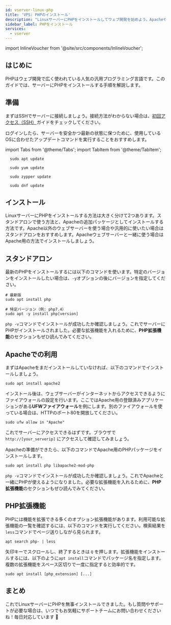 ```yaml
---
id: vserver-linux-php
title: 'VPS: PHPのインストール'
description: "LinuxサーバーにPHPをインストールしてウェブ開発を始めよう。Apacheやスタンドアロンでの最適な設定方法も解説 → 今すぐチェック"
sidebar_label: PHPをインストール
services:
  - vserver
---
```


import InlineVoucher from '@site/src/components/InlineVoucher';

## はじめに

PHPはウェブ開発で広く使われている人気の汎用プログラミング言語です。このガイドでは、サーバーにPHPをインストールする手順を解説します。

<InlineVoucher />

## 準備

まずはSSHでサーバーに接続しましょう。接続方法がわからない場合は、[初回アクセス（SSH）](vserver-linux-ssh.md)ガイドをチェックしてください。

ログインしたら、サーバーを安全かつ最新の状態に保つために、使用しているOSに合わせたアップデートコマンドを実行することをおすすめします。

import Tabs from '@theme/Tabs';
import TabItem from '@theme/TabItem';

<Tabs>
<TabItem value="ubuntu-debian" label="Ubuntu & Debian" default>

```
  sudo apt update
```

</TabItem>
<TabItem value="centos" label="CentOS">

```
  sudo yum update
```

</TabItem>
<TabItem value="opensuse" label="OpenSUSE">

```
  sudo zypper update
```

</TabItem>
<TabItem value="fedora" label="Fedora">

```
  sudo dnf update
```

</TabItem>
</Tabs>

## インストール

LinuxサーバーにPHPをインストールする方法は大きく分けて2つあります。スタンドアロンで使う方法と、Apacheの追加パッケージとしてインストールする方法です。Apache以外のウェブサーバーを使う場合や汎用的に使いたい場合はスタンドアロンをおすすめします。Apacheウェブサーバーと一緒に使う場合はApache用の方法でインストールしましょう。

## スタンドアロン

最新のPHPをインストールするには以下のコマンドを使います。特定のバージョンをインストールしたい場合は、`-y`オプションの後にバージョンを指定してください。

```
# 最新版
sudo apt install php

# 特定バージョン（例: php7.4）
sudo apt -y install php[version]
```

`php -v`コマンドでインストールが成功したか確認しましょう。これでサーバーにPHPがインストールされました。必要な拡張機能を入れるために、**PHP拡張機能**のセクションもぜひ読んでみてください。

## Apacheでの利用

まずはApacheをまだインストールしていなければ、以下のコマンドでインストールしましょう。

```
sudo apt install apache2
```

インストール後は、ウェブサーバーがインターネットからアクセスできるようにファイアウォールの設定を行います。ここではApache用の登録済みアプリケーションがある**UFWファイアウォール**を例にします。別のファイアウォールを使っている場合は、HTTPのポート80を開放してください。

```
sudo ufw allow in "Apache"
```

これでサーバーにアクセスできるはずです。ブラウザで `http://[your_serverip]` にアクセスして確認してみましょう。

Apacheの準備ができたら、以下のコマンドでApache用のPHPパッケージをインストールします。

```
sudo apt install php libapache2-mod-php
```

`php -v`コマンドでインストールが成功したか確認しましょう。これでApacheと一緒にPHPが使えるようになりました。必要な拡張機能を入れるために、**PHP拡張機能**のセクションもぜひ読んでみてください。

## PHP拡張機能

PHPには機能を拡張できる多くのオプション拡張機能があります。利用可能な拡張機能の一覧を確認するには、以下のコマンドを実行してください。検索結果を`less`コマンドでページ送りしながら見られます。

```
apt search php- | less
```

矢印キーでスクロールし、終了するときは `Q` を押します。拡張機能をインストールするには、以下のように`apt install`コマンドでパッケージ名を指定します。複数の拡張機能をスペース区切りで一度に指定すると効率的です。

```
sudo apt install [php_extension] [...]
```

## まとめ

これでLinuxサーバーにPHPを無事インストールできました。もし質問やサポートが必要な場合は、いつでもお気軽にサポートチームにお問い合わせくださいね！毎日対応しています 🙂 

<InlineVoucher />